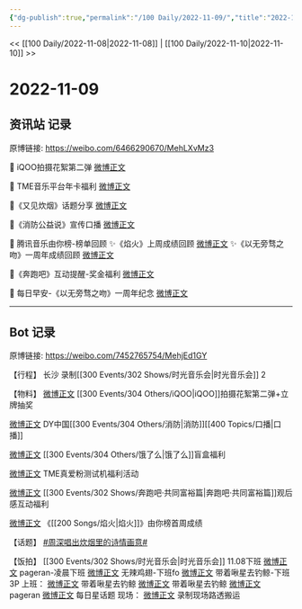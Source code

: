 ```yaml
---
{"dg-publish":true,"permalink":"/100 Daily/2022-11-09/","title":"2022-11-09","created":"2022-11-13T02:02:21.000+08:00","updated":"2023-04-11T14:46:32.942+08:00"}
---
```



<< [[100 Daily/2022-11-08\|2022-11-08]] | [[100 Daily/2022-11-10\|2022-11-10]] >>

# 2022-11-09

## 资讯站 记录

原博链接: https://weibo.com/6466290670/MehLXvMz3

🌟 iQOO拍摄花絮第二弹 [微博正文](https://m.weibo.cn/6466290670/4833878529544279)

🌟 TME音乐平台年卡福利 [微博正文](https://m.weibo.cn/6466290670/4833878252192060)

🌟《又见炊烟》话题分享 [微博正文](https://m.weibo.cn/6466290670/4833879409821582)

🌟《消防公益说》宣传口播 [微博正文](https://m.weibo.cn/6466290670/4833959949110603)

🌟 腾讯音乐由你榜-榜单回顾
✨《焰火》上周成绩回顾 [微博正文](https://m.weibo.cn/6466290670/4833850004605670)
✨《以无旁骛之吻》一周年成绩回顾 [微博正文](https://m.weibo.cn/6466290670/4833878928263539)

🌟《奔跑吧》互动提醒-奖金福利 [微博正文](https://m.weibo.cn/6466290670/4833912121460409)

🌟 每日早安-《以无旁骛之吻》一周年纪念
[微博正文](https://m.weibo.cn/6466290670/4833818764906606)

---
## Bot 记录

原博链接: https://weibo.com/7452765754/MehjEd1GY

【行程】
长沙 录制[[300 Events/302 Shows/时光音乐会\|时光音乐会]] 2

【物料】
[微博正文](http://weibo.com/6378846558/MecSYrg7j) [[300 Events/304 Others/iQOO\|iQOO]]拍摄花絮第二弹+立牌抽奖

[微博正文](http://weibo.com/6466290670/Mefs6Ce5d) DY中国[[300 Events/304 Others/消防\|消防]][[400 Topics/口播\|口播]]

[微博正文](http://weibo.com/1282440983/MeePR2rFr) [[300 Events/304 Others/饿了么\|饿了么]]盲盒福利

[微博正文](https://weibo.com/6604869546/MedhJgGAs) TME真爱粉测试机福利活动

[微博正文](https://weibo.com/5242381821/MedJMwyPV) [[300 Events/302 Shows/奔跑吧·共同富裕篇\|奔跑吧·共同富裕篇]]观后感互动福利

[微博正文](http://weibo.com/6733257358/MecxhoHO0) 《[[200 Songs/焰火\|焰火]]》由你榜首周成绩

【话题】
[#周深唱出炊烟里的诗情画意#](https://s.weibo.com/weibo?q=%23%E5%91%A8%E6%B7%B1%E5%94%B1%E5%87%BA%E7%82%8A%E7%83%9F%E9%87%8C%E7%9A%84%E8%AF%97%E6%83%85%E7%94%BB%E6%84%8F%23)

【饭拍】
[[300 Events/302 Shows/时光音乐会\|时光音乐会]]
11.08下班
[微博正文](http://weibo.com/7633014126/Mebedm9Gx) pageran-凌晨下班
[微博正文](http://weibo.com/7495641082/Me9M3cThl) 无辣鸡翅-下班fo
[微博正文](https://weibo.com/3246571812/Mec9J6DS5) 带着啾星去钓鲸-下班3P
上班：
[微博正文](http://weibo.com/3246571812/MedZ4pAcC) 带着啾星去钓鲸
[微博正文](http://weibo.com/3246571812/Megxvs6jg) 带着啾星去钓鲸
[微博正文](http://weibo.com/7633014126/MehfZ3x4A) pageran
[微博正文](http://weibo.com/p/1000006962149176_MeeohibRR) 每日星话题
现场：
[微博正文](https://weibo.com/6108895035/Meg6AvJCX) 录制现场路透搬运
